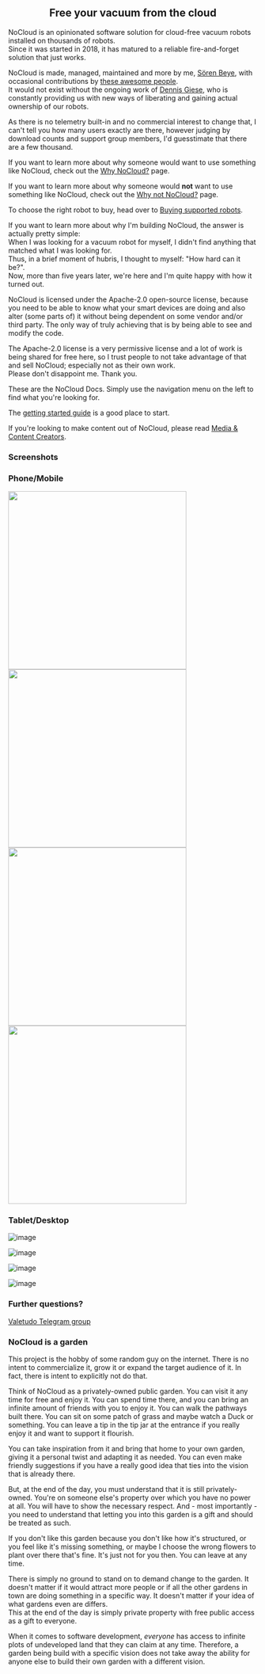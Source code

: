 <div style="text-align: center;">
  <h2>Free your vacuum from the cloud</h2>
</div>

NoCloud is an opinionated software solution for cloud-free vacuum robots installed on thousands of robots.<br/>
Since it was started in 2018, it has matured to a reliable fire-and-forget solution that just works.

NoCloud is made, managed, maintained and more by me,
<a href="https://hypfer.de" rel="noopener" target="_blank">Sören Beye</a>, with occasional contributions by
<a href="https://github.com/DGAlexandru/NoCloud/graphs/contributors" rel="noopener" target="_blank">these awesome people</a>.<br/>
It would not exist without the ongoing work of <a href="https://dontvacuum.me/" rel="noopener" target="_blank">Dennis Giese</a>,
who is constantly providing us with new ways of liberating and gaining actual ownership of our robots.

As there is no telemetry built-in and no commercial interest to change that, I can't tell you how many users exactly are there,
however judging by download counts and support group members, I'd guesstimate that there are a few thousand.

If you want to learn more about why someone would want to use something like NoCloud, check out the [Why NoCloud?](https://Valetudo.Cloud/pages/general/why-NoCloud.html) page.

If you want to learn more about why someone would **not** want to use something like NoCloud, check out the [Why not NoCloud?](https://Valetudo.Cloud/pages/general/why-not-NoCloud.html) page.

To choose the right robot to buy, head over to [Buying supported robots](https://Valetudo.Cloud/pages/general/buying-supported-robots.html).

If you want to learn more about why I'm building NoCloud, the answer is actually pretty simple:<br/>
When I was looking for a vacuum robot for myself, I didn't find anything that matched what I was looking for.<br/>
Thus, in a brief moment of hubris, I thought to myself: "How hard can it be?".<br/>
Now, more than five years later, we're here and I'm quite happy with how it turned out.

NoCloud is licensed under the Apache-2.0 open-source license, because you need to be able to know what your smart
devices are doing and also alter (some parts of) it without being dependent on some vendor and/or third party.
The only way of truly achieving that is by being able to see and modify the code.

The Apache-2.0 license is a very permissive license and a lot of work is being shared for free here, so I trust people to not take
advantage of that and sell NoCloud; especially not as their own work.<br/>
Please don't disappoint me. Thank you.


These are the NoCloud Docs.
Simply use the navigation menu on the left to find what you're looking for.

The [getting started guide](https://Valetudo.Cloud/pages/general/getting-started.html) is a good place to start.

If you're looking to make content out of NoCloud, please read [Media & Content Creators](https://Valetudo.Cloud/pages/general/media.html).

### Screenshots

### Phone/Mobile
<img src="https://user-images.githubusercontent.com/974410/211155741-d6430660-a6b2-48ab-8ddc-2217328444de.png" width=360>
<img src="https://github.com/user-attachments/assets/eaad6fe0-dd1e-4f56-b6f9-f65954aecac7" width=360>

<img src="https://user-images.githubusercontent.com/974410/211155650-7cac266c-ffeb-432d-8656-5241a5d6f227.png" width=360>
<img src="https://user-images.githubusercontent.com/974410/211155656-d43ee25e-1ae6-432f-95ff-1a39d294828d.png" width=360>

### Tablet/Desktop

![image](https://github.com/user-attachments/assets/dc18723f-b15f-4500-907b-bad6d7dd1a4f)

![image](https://user-images.githubusercontent.com/974410/211155836-9199616a-efde-4238-91c4-24158ba67677.png)

![image](https://user-images.githubusercontent.com/974410/211155860-9926b126-d1fe-41b1-8c83-1af21bf8caf2.png)

![image](https://user-images.githubusercontent.com/974410/211155880-ff184776-86fe-4c2f-9556-4d556cfa12f4.png)

### Further questions?
[Valetudo Telegram group](https://t.me/+k-ukcsX2ZYg5MDky)

### NoCloud is a garden <a id="garden"></a>
This project is the hobby of some random guy on the internet. There is no intent to commercialize it, grow it
or expand the target audience of it. In fact, there is intent to explicitly not do that.

Think of NoCloud as a privately-owned public garden. You can visit it any time for free and enjoy it.
You can spend time there, and you can bring an infinite amount of friends with you to enjoy it.
You can walk the pathways built there. You can sit on some patch of grass and maybe watch a Duck or something.
You can leave a tip in the tip jar at the entrance if you really enjoy it and want to support it flourish.

You can take inspiration from it and bring that home to your own garden, giving it a personal twist and adapting it as needed.
You can even make friendly suggestions if you have a really good idea that ties into the vision that is already there.

But, at the end of the day, you must understand that it is still privately-owned. You're on someone else's property
over which you have no power at all. You will have to show the necessary respect. And - most importantly - you need to
understand that letting you into this garden is a gift and should be treated as such.

If you don't like this garden because you don't like how it's structured, or you feel like it's missing something, or maybe
I choose the wrong flowers to plant over there that's fine. It's just not for you then. You can leave at any time.

There is simply no ground to stand on to demand change to the garden. It doesn't matter if it would attract more people
or if all the other gardens in town are doing something in a specific way. It doesn't matter if your idea of what gardens
even are differs.<br/>
This at the end of the day is simply private property with free public access as a gift to everyone.

When it comes to software development, _everyone_ has access to infinite plots of undeveloped land that they can claim at any time.
Therefore, a garden being build with a specific vision does not take away the ability for anyone else to build their own garden with a different vision.
